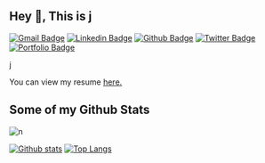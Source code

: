 
## Hey 👋, This is j
[![Gmail Badge](https://img.shields.io/badge/-j-c14438?style=flat&logo=Gmail&logoColor=white&link=mailto:j)](mailto:j) 
[![Linkedin Badge](https://img.shields.io/badge/-n-0072b1?style=flat&logo=Linkedin&logoColor=white&link=https://www.linkedin.com/in/n/)](https://www.linkedin.com/in/n/) [![Github Badge](https://img.shields.io/badge/-n-grey?style=flat&logo=github&logoColor=white&link=https://github.com/n/)](https://www.github.com/n/) [![Twitter Badge](https://img.shields.io/badge/-n-00acee?style=flat&logo=twitter&logoColor=white&link=https://twitter.com/n/)](https://www.twitter.com/n/) [![Portfolio Badge](https://img.shields.io/badge/portfolio-web-blue?style=flat&link=jn/)](jn/) <p align='left'>j</p><p align='left'> You can view my resume <a href='n ' target=_blank><u>here</u>.</a></p>
## Some of my Github Stats
<p align=left> <img src=https://komarev.com/ghpvc/?username=0x7o alt=n /> </p>

[![Github stats](https://github-readme-stats.vercel.app/api?username=0x7o&show_icons=true&include_all_commits=true)](https://github.com/n/github-readme-stats)
[![Top Langs](https://github-readme-stats.vercel.app/api/top-langs/?username=0x7o&layout=compact)](https://github.com/n/github-readme-stats)
